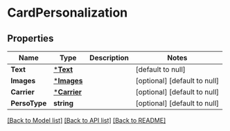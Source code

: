 # CardPersonalization

## Properties
Name | Type | Description | Notes
------------ | ------------- | ------------- | -------------
**Text** | [***Text**](text.md) |  | [default to null]
**Images** | [***Images**](images.md) |  | [optional] [default to null]
**Carrier** | [***Carrier**](carrier.md) |  | [optional] [default to null]
**PersoType** | **string** |  | [optional] [default to null]

[[Back to Model list]](../README.md#documentation-for-models) [[Back to API list]](../README.md#documentation-for-api-endpoints) [[Back to README]](../README.md)


